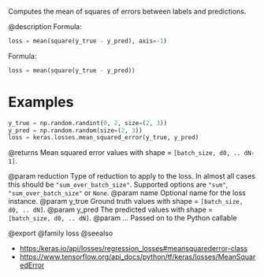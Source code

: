 Computes the mean of squares of errors between labels and predictions.

@description
Formula:

```python
loss = mean(square(y_true - y_pred), axis=-1)
```

Formula:

```python
loss = mean(square(y_true - y_pred))
```

# Examples
```python
y_true = np.random.randint(0, 2, size=(2, 3))
y_pred = np.random.random(size=(2, 3))
loss = keras.losses.mean_squared_error(y_true, y_pred)
```

@returns
    Mean squared error values with shape = `[batch_size, d0, .. dN-1]`.

@param reduction Type of reduction to apply to the loss. In almost all cases
    this should be `"sum_over_batch_size"`.
    Supported options are `"sum"`, `"sum_over_batch_size"` or `None`.
@param name Optional name for the loss instance.
@param y_true Ground truth values with shape = `[batch_size, d0, .. dN]`.
@param y_pred The predicted values with shape = `[batch_size, d0, .. dN]`.
@param ... Passed on to the Python callable

@export
@family loss
@seealso
+ <https:/keras.io/api/losses/regression_losses#meansquarederror-class>
+ <https://www.tensorflow.org/api_docs/python/tf/keras/losses/MeanSquaredError>
